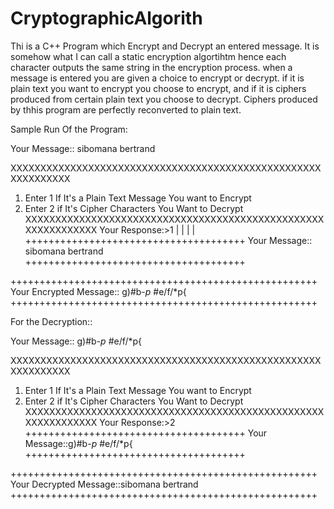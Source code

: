 # CryptographicAlgorith

Thi is a C++ Program which Encrypt and Decrypt an entered message. It is somehow what I can call a static encryption algortihtm hence each character outputs the same string in the encryption process. when a message is entered you are given a choice to encrypt or decrypt. if it is plain text you want to encrypt you choose to encrypt, and if it is ciphers produced from certain plain text you choose to decrypt. 
Ciphers produced by thhis program are perfectly reconverted to plain text.

Sample Run Of the Program:

Your Message:: sibomana bertrand

XXXXXXXXXXXXXXXXXXXXXXXXXXXXXXXXXXXXXXXXXXXXXXXXXXXXXXXXXXXXXX
1. Enter 1 If It's a Plain Text Message You want to Encrypt
2. Enter 2 if It's Cipher Characters You Want to Decrypt
XXXXXXXXXXXXXXXXXXXXXXXXXXXXXXXXXXXXXXXXXXXXXXXXXXXXXXXXXXXXXX
Your Response:>1
|
|
|
|
++++++++++++++++++++++++++++++++++++++
 Your Message:: sibomana bertrand
++++++++++++++++++++++++++++++++++++++

+++++++++++++++++++++++++++++++++++++++++++++++++++++
Your Encrypted Message:: g)#b-*p* #e/f/*p{
+++++++++++++++++++++++++++++++++++++++++++++++++++++

For the Decryption::

Your Message:: g)#b-*p* #e/f/*p{

XXXXXXXXXXXXXXXXXXXXXXXXXXXXXXXXXXXXXXXXXXXXXXXXXXXXXXXXXXXXXX
1. Enter 1 If It's a Plain Text Message You want to Encrypt
2. Enter 2 if It's Cipher Characters You Want to Decrypt
XXXXXXXXXXXXXXXXXXXXXXXXXXXXXXXXXXXXXXXXXXXXXXXXXXXXXXXXXXXXXX
Your Response:>2
++++++++++++++++++++++++++++++++++++++
 Your Message::g)#b-*p* #e/f/*p{
++++++++++++++++++++++++++++++++++++++

+++++++++++++++++++++++++++++++++++++++++++++++++++++
Your Decrypted Message::sibomana bertrand
+++++++++++++++++++++++++++++++++++++++++++++++++++++
